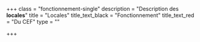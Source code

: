 +++
class = "fonctionnement-single"
description = "Description des **locales**"
title = "Locales"
title_text_black = "Fonctionnement"
title_text_red = "Du CEF"
type = ""

+++
